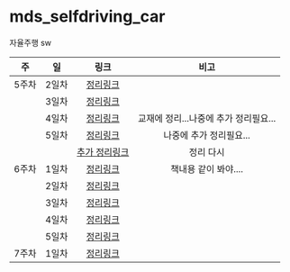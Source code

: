 # mds_selfdriving_car
자율주행 sw

|주|일|링크|비고|  
|:--:|:--:|:--:|:--:|  
|5주차|2일차|[정리링크](https://github.com/leekyung91/mds_selfdriving_car/blob/master/new/w5d2/device_control_day2.md#2%EC%9D%BC%EC%B0%A8)||  
||3일차|[정리링크](https://github.com/leekyung91/mds_selfdriving_car/blob/master/new/w5d3/device_control_day3.md#3%EC%9D%BC%EC%B0%A8)||
||4일차|[정리링크](https://github.com/leekyung91/mds_selfdriving_car/blob/master/new/w5d4/device_control_day4.md#4%EC%9D%BC%EC%B0%A8)|교재에 정리...나중에 추가 정리필요...|
||5일차|[정리링크](https://github.com/leekyung91/mds_selfdriving_car/blob/master/new/w5d5/device_control_day5.md#5%EC%9D%BC%EC%B0%A8)|나중에 추가 정리필요...|
|||[추가 정리링크](https://github.com/leekyung91/mds_selfdriving_car/blob/master/new/w5d5/5%EC%A3%BC%EC%B0%A8_%EB%B3%B4%EC%B6%A9.md#%EC%9D%B8%ED%84%B0%EB%9F%BD%ED%8A%B8)|정리 다시|
|6주차|1일차|[정리링크](https://github.com/leekyung91/mds_selfdriving_car/blob/master/new/w6d1/device_control_day6.md#1%EC%9D%BC%EC%B0%A8---%EC%B0%A8%EB%9F%89%EC%9A%A9-%ED%94%84%EB%A1%9C%EC%84%B8%EC%84%9C-%EC%9D%B4%ED%95%B4-%EB%B0%8F-%ED%99%9C%EC%9A%A9-%EC%8B%9C%EC%9E%91)|책내용 같이 봐야....|
||2일차|[정리링크](https://github.com/leekyung91/mds_selfdriving_car/blob/master/new/w6d2/device_control_day7.md#7%EC%9D%BC%EC%B0%A8)||
||3일차|[정리링크](https://github.com/leekyung91/mds_selfdriving_car/blob/master/new/w6d3/device_control_day8.md#8%EC%9D%BC%EC%B0%A8)||
||4일차|[정리링크](https://github.com/leekyung91/mds_selfdriving_car/blob/master/new/w6d4/device_control_day9.md#9%EC%9D%BC%EC%B0%A8)||
||5일차|[정리링크](https://github.com/leekyung91/mds_selfdriving_car/blob/master/new/w6d5/device_control_day10.md#10%EC%9D%BC%EC%B0%A8)||
|7주차|1일차|[정리링크](https://github.com/leekyung91/mds_selfdriving_car/blob/master/new/w7d1/car_os_sys_pro1.md#%EC%B0%A8%EB%9F%89%EC%9A%A9-os-%EC%8B%9C%EC%8A%A4%ED%85%9C-%ED%94%84%EB%A1%9C%EA%B7%B8%EB%9E%98%EB%B0%8D)||
